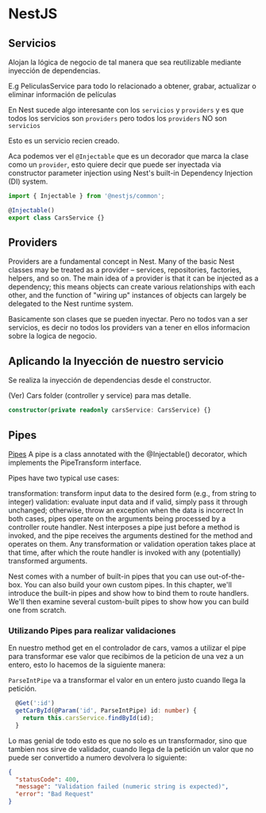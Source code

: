 # NestJS

## Servicios

Alojan la lógica de negocio de tal manera que sea reutilizable mediante inyección de dependencias.

E.g PeliculasService para todo lo relacionado a obtener, grabar, actualizar o eliminar información de películas

En Nest sucede algo interesante con los `servicios` y `providers` y es que todos los servicios son 
`providers` pero todos los `providers` NO son `servicios`

Esto es un servicio recien creado.

Aca podemos ver el `@Injectable` que es un decorador que marca la clase como un `provider`, esto quiere
decir que puede ser inyectada via constructor parameter injection using Nest's built-in Dependency Injection (DI) system. 

```typescript
import { Injectable } from '@nestjs/common';

@Injectable()
export class CarsService {}
```

## Providers

Providers are a fundamental concept in Nest. Many of the basic Nest classes may be treated as a provider – services, repositories, factories, helpers, and so on. The main idea of a provider is that it can be injected as a dependency; this means objects can create various relationships with each other, and the function of "wiring up" instances of objects can largely be delegated to the Nest runtime system.

Basicamente son clases que se pueden inyectar. Pero no todos van a ser servicios, es decir no todos los providers van a tener en ellos informacion sobre la logica de negocio.


## Aplicando la Inyección de nuestro servicio

Se realiza la inyección de dependencias desde el constructor.

(Ver) Cars folder (controller y service) para mas detalle.

```typescript
constructor(private readonly carsService: CarsService) {}
```

## Pipes

[Pipes](https://docs.nestjs.com/pipes)
A pipe is a class annotated with the @Injectable() decorator, which implements the PipeTransform interface.

Pipes have two typical use cases:

transformation: transform input data to the desired form (e.g., from string to integer)
validation: evaluate input data and if valid, simply pass it through unchanged; otherwise, throw an exception when the data is incorrect
In both cases, pipes operate on the arguments being processed by a controller route handler. Nest interposes a pipe just before a method is invoked, and the pipe receives the arguments destined for the method and operates on them. Any transformation or validation operation takes place at that time, after which the route handler is invoked with any (potentially) transformed arguments.

Nest comes with a number of built-in pipes that you can use out-of-the-box. You can also build your own custom pipes. In this chapter, we'll introduce the built-in pipes and show how to bind them to route handlers. We'll then examine several custom-built pipes to show how you can build one from scratch.

### Utilizando Pipes para realizar validaciones

En nuestro method get en el controlador de cars, vamos a utilizar el pipe para transformar ese valor que recibimos
de la peticion de una vez a un entero, esto lo hacemos de la siguiente manera:

`ParseIntPipe` va a transformar el valor en un entero justo cuando llega la petición. 

```typescript
  @Get(':id')
  getCarById(@Param('id', ParseIntPipe) id: number) {
    return this.carsService.findById(id);
  }
```

Lo mas genial de todo esto es que no solo es un transformador, sino que tambien nos sirve de validador, 
cuando llega de la petición un valor que no puede ser convertido a numero devolvera lo siguiente:

```JSON
{
  "statusCode": 400,
  "message": "Validation failed (numeric string is expected)",
  "error": "Bad Request"
}
```

